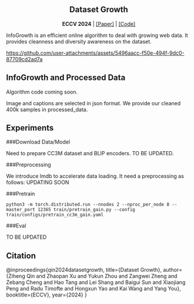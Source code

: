 <h2 align="center">Dataset Growth</h2>
<p align="center"><b>ECCV 2024</b> | <a href="https://arxiv.org/abs/2405.18347">[Paper]</a> | <a href="https://github.com/NUS-HPC-AI-Lab/InfoGrowth">[Code]</a> </p>

InfoGrowth is an efficient online algorithm to deal with growing web data. It provides cleanness and diversity awareness on the dataset.

https://github.com/user-attachments/assets/5496aacc-f50e-494f-9dc0-87709cd2ad7a

## InfoGrowth and Processed Data
Algorithm code coming soon. 

Image and captions are selected in json format. We provide our cleaned 400k samples in processed_data.

## Experiments

###Download Data/Model

Need to prepare CC3M dataset and BLIP encoders. TO BE UPDATED.

###Preprocessing

We introduce lmdb to accelerate data loading. It need a preprocessing as follows: UPDATING SOON

[//]: # (```shell)

[//]: # (TO BE UPDATED)

[//]: # (```)

###Pretrain

```shell
python3 -m torch.distributed.run --nnodes 2 --nproc_per_node 8 --master_port 12365 train/pretrain_gain.py --config train/configs/pretrain_cc3m_gain.yaml
```

###Eval

TO BE UPDATED


## Citation

@inproceedings{qin2024datasetgrowth,
      title={Dataset Growth}, 
      author={Ziheng Qin and Zhaopan Xu and Yukun Zhou and Zangwei Zheng and Zebang Cheng and Hao Tang and Lei Shang and Baigui Sun and Xiaojiang Peng and Radu Timofte and Hongxun Yao and Kai Wang and Yang You},
      booktitle={ECCV},
      year={2024}
}
